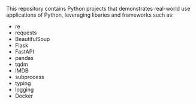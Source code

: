 This repository contains Python projects that demonstrates real-world use applications of Python, leveraging libaries and frameworks such as:

- re
- requests
- BeautifulSoup
- Flask
- FastAPI
- pandas
- tqdm
- IMDB
- subprocess
- typing
- logging
- Docker

